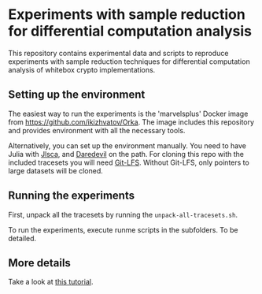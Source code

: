 # Experiments with sample reduction for differential computation analysis

This repository contains experimental data and scripts to reproduce experiments with sample reduction techniques for differential computation analysis of whitebox crypto implementations.

## Setting up the environment 

The easiest way to run the experiments is the 'marvelsplus' Docker image from https://github.com/ikizhvatov/Orka. The image includes this repository and provides environment with all the necessary tools.

Alternatively, you can set up the environment manually. You need to have Julia with [Jlsca](https://github.com/Riscure/Jlsca), and [Daredevil](https://github.com/SideChannelMarvels/Daredevil) on the path. For cloning this repo with the included tracesets you will need [Git-LFS](https://git-lfs.github.com). Without Git-LFS, only pointers to large datasets will be cloned.

##  Running the experiments

First, unpack all the tracesets by running the `unpack-all-tracesets.sh`.

To run the experiments, execute runme scripts in the subfolders. To be detailed.

##  More details 

Take a look at [this tutorial](https://github.com/ikizhvatov/jlsca-tutorials/blob/master/rhme2017-qual-wb.ipynb).